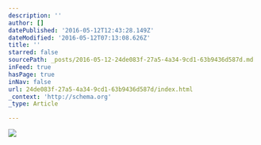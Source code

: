 ```yaml
---
description: ''
author: []
datePublished: '2016-05-12T12:43:28.149Z'
dateModified: '2016-05-12T07:13:08.626Z'
title: ''
starred: false
sourcePath: _posts/2016-05-12-24de083f-27a5-4a34-9cd1-63b9436d587d.md
inFeed: true
hasPage: true
inNav: false
url: 24de083f-27a5-4a34-9cd1-63b9436d587d/index.html
_context: 'http://schema.org'
_type: Article

---
```

![](https://the-grid-user-content.s3-us-west-2.amazonaws.com/e238b6a2-d044-42ab-a1ce-6f2dc3b1a0c0.jpg)